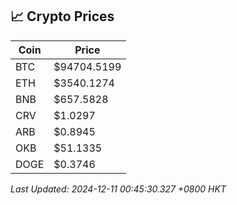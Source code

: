 ## 📈 Crypto Prices

| Coin | Price |
| ---- | ----- |
| BTC | $94704.5199 |
| ETH | $3540.1274 |
| BNB | $657.5828 |
| CRV | $1.0297 |
| ARB | $0.8945 |
| OKB | $51.1335 |
| DOGE | $0.3746 |

_Last Updated: 2024-12-11 00:45:30.327 +0800 HKT_
